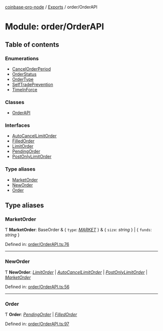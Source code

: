 [coinbase-pro-node](../README.md) / [Exports](../modules.md) / order/OrderAPI

# Module: order/OrderAPI

## Table of contents

### Enumerations

- [CancelOrderPeriod](../enums/order/orderapi.cancelorderperiod.md)
- [OrderStatus](../enums/order/orderapi.orderstatus.md)
- [OrderType](../enums/order/orderapi.ordertype.md)
- [SelfTradePrevention](../enums/order/orderapi.selftradeprevention.md)
- [TimeInForce](../enums/order/orderapi.timeinforce.md)

### Classes

- [OrderAPI](../classes/order/orderapi.orderapi.md)

### Interfaces

- [AutoCancelLimitOrder](../interfaces/order/orderapi.autocancellimitorder.md)
- [FilledOrder](../interfaces/order/orderapi.filledorder.md)
- [LimitOrder](../interfaces/order/orderapi.limitorder.md)
- [PendingOrder](../interfaces/order/orderapi.pendingorder.md)
- [PostOnlyLimitOrder](../interfaces/order/orderapi.postonlylimitorder.md)

### Type aliases

- [MarketOrder](order_orderapi.md#marketorder)
- [NewOrder](order_orderapi.md#neworder)
- [Order](order_orderapi.md#order)

## Type aliases

### MarketOrder

Ƭ **MarketOrder**: BaseOrder & { `type`: [_MARKET_](../enums/order/orderapi.ordertype.md#market) } & { `size`: _string_ } \| { `funds`: _string_ }

Defined in: [order/OrderAPI.ts:76](https://github.com/bennycode/coinbase-pro-node/blob/3350621/src/order/OrderAPI.ts#L76)

---

### NewOrder

Ƭ **NewOrder**: [_LimitOrder_](../interfaces/order/orderapi.limitorder.md) \| [_AutoCancelLimitOrder_](../interfaces/order/orderapi.autocancellimitorder.md) \| [_PostOnlyLimitOrder_](../interfaces/order/orderapi.postonlylimitorder.md) \| [_MarketOrder_](order_orderapi.md#marketorder)

Defined in: [order/OrderAPI.ts:56](https://github.com/bennycode/coinbase-pro-node/blob/3350621/src/order/OrderAPI.ts#L56)

---

### Order

Ƭ **Order**: [_PendingOrder_](../interfaces/order/orderapi.pendingorder.md) \| [_FilledOrder_](../interfaces/order/orderapi.filledorder.md)

Defined in: [order/OrderAPI.ts:97](https://github.com/bennycode/coinbase-pro-node/blob/3350621/src/order/OrderAPI.ts#L97)
